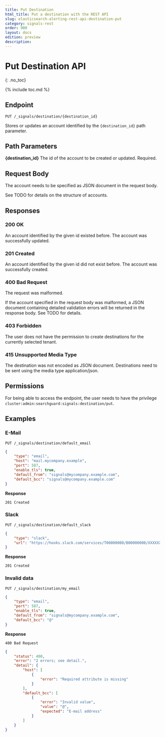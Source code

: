 ```yaml
---
title: Put Destination
html_title: Put a destination with the REST API
slug: elasticsearch-alerting-rest-api-destination-put
category: signals-rest
order: 900
layout: docs
edition: preview
description: 
---
```


<!--- Copyright 2019 floragunn GmbH -->

# Put Destination API
{: .no_toc}

{% include toc.md %}



## Endpoint

```
PUT /_signals/destination/{destination_id}
```

Stores or updates an account identified by the `{destination_id}` path parameter. 

## Path Parameters

**{destination_id}** The id of the account to be created or updated. Required.

## Request Body

The account needs to be specified as JSON document in the request body. 

See TODO for details on the structure of accounts.

## Responses

### 200 OK

An account identified by the given id existed before. The account was successfully updated.

### 201 Created

An account identified by the given id did not exist before. The account was successfully created.

### 400 Bad Request

The request was malformed. 

If the account specified in the request body was malformed, a JSON document containing detailed validation errors will be returned in the response body. See TODO for details.


### 403 Forbidden

The user does not have the permission to create destinations for the currently selected tenant. 


### 415 Unsupported Media Type

The destination was not encoded as JSON document. Destinations need to be sent using the media type application/json.


## Permissions

For being able to access the endpoint, the user needs to have the privilege `cluster:admin:searchguard:signals:destination/put`.


## Examples

### E-Mail 

```
PUT /_signals/destination/default_email
```
```json
{
    "type": "email",
    "host": "mail.mycompany.example",
    "port": 587,
    "enable_tls": true,
    "default_from": "signals@mycompany.example.com",
    "default_bcc": "signals@mycompany.example.com"
}
```

**Response**

```
201 Created
```


### Slack

```
PUT /_signals/destination/default_slack
```
```json
{
    "type": "slack",
    "url": "https://hooks.slack.com/services/T00000000/B00000000/XXXXXXXXXXXXXXXXXXXXXXXX"
}
```


**Response**

```
201 Created
```

### Invalid data

```
PUT /_signals/destination/my_email
```
```json
{
    "type": "email",
    "port": 587,
    "enable_tls": true,
    "default_from": "signals@mycompany.example.com",
    "default_bcc": "@"
}
```

**Response**

```
400 Bad Request
```

```json
{
    "status": 400,
    "error": "2 errors; see detail.",
    "detail": {
        "host": [
            {
                "error": "Required attribute is missing"
            }
        ],
        "default_bcc": [
            {
                "error": "Invalid value",
                "value": "@",
                "expected": "E-mail address"
            }
        ]
    }
}
```

